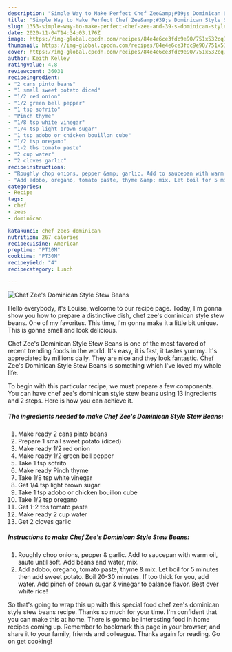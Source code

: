 ```yaml
---
description: "Simple Way to Make Perfect Chef Zee&amp;#39;s Dominican Style Stew Beans"
title: "Simple Way to Make Perfect Chef Zee&amp;#39;s Dominican Style Stew Beans"
slug: 1353-simple-way-to-make-perfect-chef-zee-and-39-s-dominican-style-stew-beans
date: 2020-11-04T14:34:03.176Z
image: https://img-global.cpcdn.com/recipes/84e4e6ce3fdc9e90/751x532cq70/chef-zees-dominican-style-stew-beans-recipe-main-photo.jpg
thumbnail: https://img-global.cpcdn.com/recipes/84e4e6ce3fdc9e90/751x532cq70/chef-zees-dominican-style-stew-beans-recipe-main-photo.jpg
cover: https://img-global.cpcdn.com/recipes/84e4e6ce3fdc9e90/751x532cq70/chef-zees-dominican-style-stew-beans-recipe-main-photo.jpg
author: Keith Kelley
ratingvalue: 4.8
reviewcount: 36031
recipeingredient:
- "2 cans pinto beans"
- "1 small sweet potato diced"
- "1/2 red onion"
- "1/2 green bell pepper"
- "1 tsp sofrito"
- "Pinch thyme"
- "1/8 tsp white vinegar"
- "1/4 tsp light brown sugar"
- "1 tsp adobo or chicken bouillon cube"
- "1/2 tsp oregano"
- "1-2 tbs tomato paste"
- "2 cup water"
- "2 cloves garlic"
recipeinstructions:
- "Roughly chop onions, pepper &amp; garlic. Add to saucepan with warm oil, saute until soft. Add beans and water, mix."
- "Add adobo, oregano, tomato paste, thyme &amp; mix. Let boil for 5 minutes then add sweet potato. Boil 20-30 minutes. If too thick for you, add water. Add pinch of brown sugar &amp; vinegar to balance flavor. Best over white rice!"
categories:
- Recipe
tags:
- chef
- zees
- dominican

katakunci: chef zees dominican 
nutrition: 267 calories
recipecuisine: American
preptime: "PT10M"
cooktime: "PT30M"
recipeyield: "4"
recipecategory: Lunch

---
```



![Chef Zee&#39;s Dominican Style Stew Beans](https://img-global.cpcdn.com/recipes/84e4e6ce3fdc9e90/751x532cq70/chef-zees-dominican-style-stew-beans-recipe-main-photo.jpg)

Hello everybody, it's Louise, welcome to our recipe page. Today, I'm gonna show you how to prepare a distinctive dish, chef zee&#39;s dominican style stew beans. One of my favorites. This time, I'm gonna make it a little bit unique. This is gonna smell and look delicious.

Chef Zee&#39;s Dominican Style Stew Beans is one of the most favored of recent trending foods in the world. It's easy, it is fast, it tastes yummy. It's appreciated by millions daily. They are nice and they look fantastic. Chef Zee&#39;s Dominican Style Stew Beans is something which I've loved my whole life.




To begin with this particular recipe, we must prepare a few components. You can have chef zee&#39;s dominican style stew beans using 13 ingredients and 2 steps. Here is how you can achieve it.

<!--inarticleads1-->

##### The ingredients needed to make Chef Zee&#39;s Dominican Style Stew Beans:

1. Make ready 2 cans pinto beans
1. Prepare 1 small sweet potato (diced)
1. Make ready 1/2 red onion
1. Make ready 1/2 green bell pepper
1. Take 1 tsp sofrito
1. Make ready Pinch thyme
1. Take 1/8 tsp white vinegar
1. Get 1/4 tsp light brown sugar
1. Take 1 tsp adobo or chicken bouillon cube
1. Take 1/2 tsp oregano
1. Get 1-2 tbs tomato paste
1. Make ready 2 cup water
1. Get 2 cloves garlic




<!--inarticleads2-->

##### Instructions to make Chef Zee&#39;s Dominican Style Stew Beans:

1. Roughly chop onions, pepper &amp; garlic. Add to saucepan with warm oil, saute until soft. Add beans and water, mix.
1. Add adobo, oregano, tomato paste, thyme &amp; mix. Let boil for 5 minutes then add sweet potato. Boil 20-30 minutes. If too thick for you, add water. Add pinch of brown sugar &amp; vinegar to balance flavor. Best over white rice!




So that's going to wrap this up with this special food chef zee&#39;s dominican style stew beans recipe. Thanks so much for your time. I'm confident that you can make this at home. There is gonna be interesting food in home recipes coming up. Remember to bookmark this page in your browser, and share it to your family, friends and colleague. Thanks again for reading. Go on get cooking!
